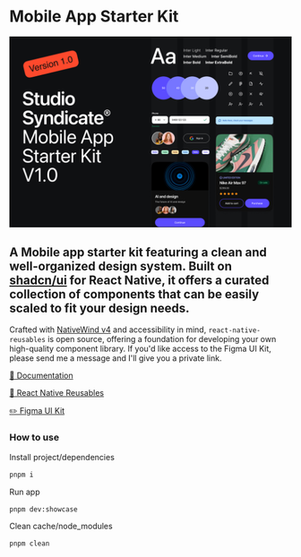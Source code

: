 # Mobile App Starter Kit

![banner](https://github.com/hellojulian/mobile-starter-kit/blob/main/banner.jpg)

## A Mobile app starter kit featuring a clean and well-organized design system. Built on [shadcn/ui](https://ui.shadcn.com) for React Native, it offers a curated collection of components that can be easily scaled to fit your design needs.

Crafted with [NativeWind v4](https://www.nativewind.dev/) and accessibility in mind, `react-native-reusables` is open source, offering a foundation for developing your own high-quality component library. If you'd like access to the Figma UI Kit, please send me a message and I'll give you a private link.


[📖 Documentation](https://msk.framer.wiki/getting-started/how-to-use/)

[📖 React Native Reusables](https://rnr-docs.vercel.app/)

[✏️ Figma UI Kit](https://www.figma.com/design/bvo3Wk0Vxi5PeiVGgfibJk/Mobile-App-Starter-Kit?node-id=2062-11367&t=aiitMPY486u9rCB1-1
)



### How to use


Install project/dependencies

```bash
pnpm i
```

Run app

```bash
pnpm dev:showcase
```


Clean cache/node_modules

```bash
pnpm clean
```

